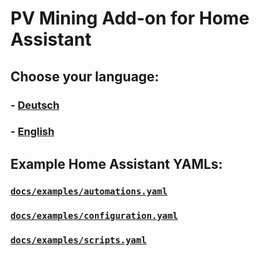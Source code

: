 # PV Mining Add-on for Home Assistant

## Choose your language:
### -  [Deutsch](Readme_DE.md)
### -  [English](Readme_EN.md)

## Example Home Assistant YAMLs:

### [`docs/examples/automations.yaml`](./bitcoin_pv_mining/docs/examples/automations.yaml)

### [`docs/examples/configuration.yaml`](./bitcoin_pv_mining/docs/examples/configuration.yaml)

### [`docs/examples/scripts.yaml`](./bitcoin_pv_mining/docs/examples/scripts.yaml)
